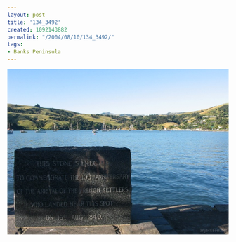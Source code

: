```yaml
---
layout: post
title: '134_3492'
created: 1092143882
permalink: "/2004/08/10/134_3492/"
tags:
- Banks Peninsula
---
```


<img src="/image/images/134_3492-1212.jpg"/>

